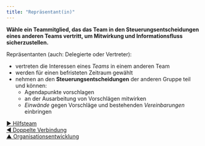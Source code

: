 ```yaml
---
title: "Repräsentant(in)"
---
```



**Wähle ein Teammitglied, das das Team in den Steuerungsentscheidungen eines anderen Teams vertritt, um Mitwirkung und Informationsfluss sicherzustellen.**

Repräsentanten (auch: Delegierte oder Vertreter):

- vertreten die Interessen eines <dfn data-info="Team: Eine Gruppe von Menschen, die zusammenarbeiten, um ein gemeinsames Ziel zu erreichen.">Teams</dfn> in einem anderen Team
- werden für einen befristeten Zeitraum gewählt
- nehmen an den **Steuerungsentscheidungen** der anderen Gruppe teil und können: 
    - Agendapunkte vorschlagen
    - an der Ausarbeitung von Vorschlägen mitwirken
    - <dfn data-info="Einwand: Eine _Argument_, warum eine geplante Handlung oder Entscheidung die effektive Reaktion auf einen Organisationstreiber verhindert.">Einwände</dfn> gegen Vorschläge und bestehenden <dfn data-info="Vereinbarung: Eine (gemeinsam) beschlossene Richtlinie, oder ein Prozess oder Protokoll, um den Wertfluss in der Organisation zu gestalten.">Vereinbarungen</dfn> einbringen

[&#9654; Hilfsteam](helping-team.html)<br/>[&#9664; Doppelte Verbindung](double-linking.html)<br/>[&#9650; Organisationsentwicklung](building-organizations.html)

